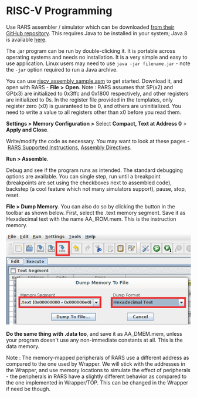 # RISC-V Programming

Use RARS assembler / simulator which can be downloaded [from their GitHub repository](https://github.com/TheThirdOne/rars/releases/tag/continuous). This requires Java to be installed in your system; Java 8 is available [here](https://java.com/en/download/).

The .jar program can be run by double-clicking it. It is portable across operating systems and needs no installation. It is a very simple and easy to use application. Linux users may need to use `java -jar filename.jar` - note the `-jar` option required to run a Java archive. 

You can use [riscv_assembly_sample.asm](https://github.com/NUS-CG3207/lab-skeletons/blob/main/lab1/riscv_assembly_sample.asm) to get started. Download it, and open with RARS - **File** **\>** **Open**. Note : RARS assumes that SP(x2) and GP(x3) are initialized to 0x3ffc and 0x1800 respectively, and other registers are initialized to 0s. In the register file provided in the templates, only register zero (x0) is guaranteed to be 0, and others are uninitialized. You need to write a value to all registers other than x0 before you read them.

**Settings > Memory Configuration >** Select **Compact, Text at Address 0** > **Apply and Close**.

Write/modify the code as necessary. You may want to look at these pages - [RARS Supported Instructions](https://github.com/TheThirdOne/rars/wiki/Supported-Instructions), [Assembly Directives](https://github.com/TheThirdOne/rars/wiki/Assembler-Directives).

**Run > Assemble**.

Debug and see if the program runs as intended. The standard debugging options are available. You can single step, run until a breakpoint (breakpoints are set using the checkboxes next to assembled code), backstep (a cool feature which not many simulators support), pause, stop, reset.

**File > Dump Memory**. You can also do so by clicking the button in the toolbar as shown below. First, select the .text memory segment. Save it as Hexadecimal text with the name AA_IROM.mem. This is the instruction memory.

![](mem_dump.png)

**Do the same thing with .data too**, and save it as AA_DMEM.mem, unless your program doesn't use any non-immediate constants at all. This is the data memory. 

Note : The memory-mapped peripherals of RARS use a different address as compared to the one used by Wrapper. We will stick with the addresses in the Wrapper, and use memory locations to simulate the effect of peripherals - the peripherals in RARS have a slightly different behavior as compared to the one implemented in Wrapper/TOP. This can be changed in the Wrapper if need be though.
